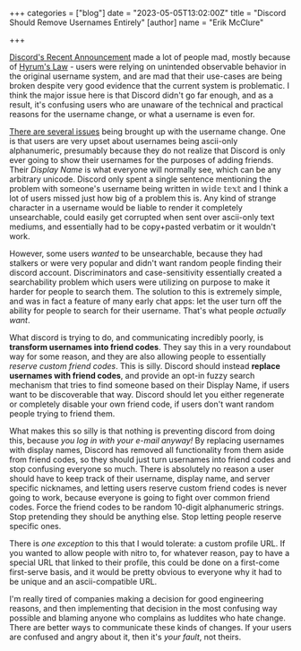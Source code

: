 +++
categories = ["blog"]
date = "2023-05-05T13:02:00Z"
title = "Discord Should Remove Usernames Entirely"
[author]
name = "Erik McClure"

+++

[Discord's Recent Announcement](https://discord.com/blog/usernames) made a lot of people mad, mostly because of [Hyrum's Law](https://www.hyrumslaw.com/) - users were relying on unintended observable behavior in the original username system, and are mad that their use-cases are being broken despite very good evidence that the current system is problematic. I think the major issue here is that Discord didn't go far enough, and as a result, it's confusing users who are unaware of the technical and practical reasons for the username change, or what a username is even for.

[There are several issues](https://twitter.com/TeqieLemon/status/1654014041373790208) being brought up with the username change. One is that users are very upset about usernames being ascii-only alphanumeric, presumably because they do not realize that Discord is only ever going to show their usernames for the purposes of adding friends. Their *Display Name* is what everyone will normally see, which can be any arbitrary unicode. Discord only spent a single sentence mentioning the problem with someone's username being written in 𝕨𝕚𝕕𝕖 𝕥𝕖𝕩𝕥 and I think a lot of users missed just how big of a problem this is. Any kind of strange character in a username would be liable to render it completely unsearchable, could easily get corrupted when sent over ascii-only text mediums, and essentially had to be copy+pasted verbatim or it wouldn't work.

However, some users *wanted* to be unsearchable, because they had stalkers or were very popular and didn't want random people finding their discord account. Discriminators and case-sensitivity essentially created a searchability problem which users were utilizing on purpose to make it harder for people to search them. The solution to this is extremely simple, and was in fact a feature of many early chat apps: let the user turn off the ability for people to search for their username. That's what people *actually want*.

What discord is trying to do, and communicating incredibly poorly, is **transform usernames into friend codes**. They say this in a very roundabout way for some reason, and they are also allowing people to essentially *reserve custom friend codes*. This is silly. Discord should instead **replace usernames with friend codes**, and provide an opt-in fuzzy search mechanism that tries to find someone based on their Display Name, if users want to be discoverable that way. Discord should let you either regenerate or completely disable your own friend code, if users don't want random people trying to friend them.

What makes this so silly is that nothing is preventing discord from doing this, because *you log in with your e-mail anyway!* By replacing usernames with display names, Discord has removed all functionality from them aside from friend codes, so they should just turn usernames into friend codes and stop confusing everyone so much. There is absolutely no reason a user should have to keep track of their username, display name, and server specific nicknames, and letting users reserve custom friend codes is never going to work, because everyone is going to fight over common friend codes. Force the friend codes to be random 10-digit alphanumeric strings. Stop pretending they should be anything else. Stop letting people reserve specific ones. 

There is *one exception* to this that I would tolerate: a custom profile URL. If you wanted to allow people with nitro to, for whatever reason, pay to have a special URL that linked to their profile, this could be done on a first-come first-serve basis, and it would be pretty obvious to everyone why it had to be unique and an ascii-compatible URL.

I'm really tired of companies making a decision for good engineering reasons, and then implementing that decision in the most confusing way possible and blaming anyone who complains as luddites who hate change. There are better ways to communicate these kinds of changes. If your users are confused and angry about it, then it's *your fault*, not theirs.